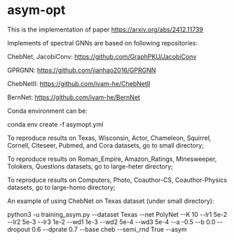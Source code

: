 # asym-opt

This is the implementation of paper https://arxiv.org/abs/2412.11739

Implements of spectral GNNs are based on following repositories:

ChebNet, JacobiConv: https://github.com/GraphPKU/JacobiConv

GPRGNN: https://github.com/jianhao2016/GPRGNN

ChebNetII: https://github.com/ivam-he/ChebNetII

BernNet: https://github.com/ivam-he/BernNet



Conda environment can be:

conda env create -f asymopt.yml



To reproduce results on Texas, Wisconsin, Actor, Chameleon, Squirrel, Cornell, Citeseer, Pubmed, and Cora datasets, go to small directory;

To reproduce results on Roman_Empire, Amazon_Ratings, Minesweeper, Tolokers, Questions datasets, go to large-heter directory;

To reproduce results on Computers, Photo, Coauthor-CS, Coauthor-Physics datasets, go to large-homo directory;



An example of using ChebNet on Texas dataset (under small directory):

python3 -u training_asym.py --dataset Texas --net PolyNet --K 10 --lr1 5e-2 --lr2 5e-3 --lr3 1e-2 --wd1 1e-3 --wd2 5e-4 --wd3 5e-4 --a -0.5 --b 0.0 --dropout 0.6 --dprate 0.7 --base cheb --semi_rnd True --asym



